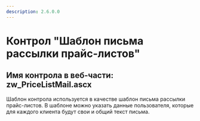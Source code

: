 ```yaml
---
description: 2.6.0.0
---
```


# Контрол "Шаблон письма рассылки прайс-листов"

## Имя контрола в веб-части: zw\_PriceListMail.ascx

Шаблон контрола используется в качестве шаблон письма рассылки прайс-листов. В шаблоне можно указать данные пользователя, которые для каждого клиента будут свои и общий текст письма.

